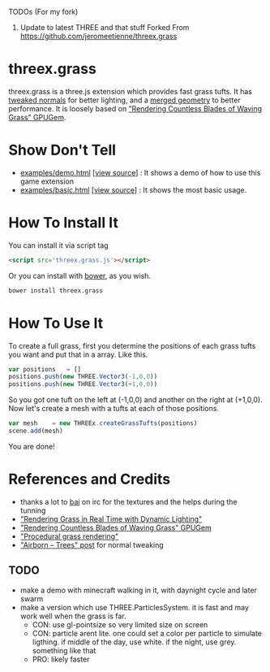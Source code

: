 

TODOs (For my fork)
1.  Update to latest THREE and that stuff
Forked From https://github.com/jeromeetienne/threex.grass

threex.grass
===================

threex.grass is a three.js extension which provides fast grass tufts. 
It has [tweaked normals](http://simonschreibt.de/gat/airborn-trees/) for better lighting,
and a [merged geometry](http://learningthreejs.com/blog/2011/10/05/performance-merging-geometry/)
to better performance.
It is loosely based on 
["Rendering Countless Blades of Waving Grass" GPUGem](http://http.developer.nvidia.com/GPUGems/gpugems_ch07.html).


Show Don't Tell
===============
* [examples/demo.html](http://jeromeetienne.github.io/threex.grass/examples/demo.html)
\[[view source](https://github.com/jeromeetienne/threex.grass/blob/master/examples/demo.html)\] :
It shows a demo of how to use this game extension
* [examples/basic.html](http://jeromeetienne.github.io/threex.grass/examples/basic.html)
\[[view source](https://github.com/jeromeetienne/threex.grass/blob/master/examples/basic.html)\] :
It shows the most basic usage.

How To Install It
=================

You can install it via script tag

```html
<script src='threex.grass.js'></script>
```

Or you can install with [bower](http://bower.io/), as you wish.

```bash
bower install threex.grass
```

How To Use It
=============

To create a full grass, first you determine the positions of each grass tufts you want
and put that in a array. Like this.

```javascript
var positions	= []
positions.push(new THREE.Vector3(-1,0,0))
positions.push(new THREE.Vector3(+1,0,0))
```

So you got one tuft on the left at (-1,0,0)
and another on the right at (+1,0,0). 
Now let's create a mesh with a tufts at each of those positions.


```javascript
var mesh	= new THREEx.createGrassTufts(positions)
scene.add(mesh)
```

You are done! 

References and Credits
======================
* thanks a lot to [bai](http://baicoianu.com/) on irc for the textures and the helps during the tunning
* ["Rendering Grass in Real Time with Dynamic Lighting"](http://www.kevinboulanger.net/grass.html)
* ["Rendering Countless Blades of Waving Grass" GPUGem](http://http.developer.nvidia.com/GPUGems/gpugems_ch07.html)
* ["Procedural grass rendering"](http://outerra.blogspot.fr/2012/05/procedural-grass-rendering.html)
* ["Airborn – Trees" post](http://simonschreibt.de/gat/airborn-trees/) for normal tweaking

## TODO
* make a demo with minecraft walking in it, with daynight cycle and later swarm
* make a version which use THREE.ParticlesSystem. it is fast and may work well when the grass is far.
  * CON: use gl-pointsize so very limited size on screen
  * CON: particle arent lite. one could set a color per particle to simulate ligthing.
    if middle of the day, use white. if the night, use grey. something like that
  * PRO: likely faster
